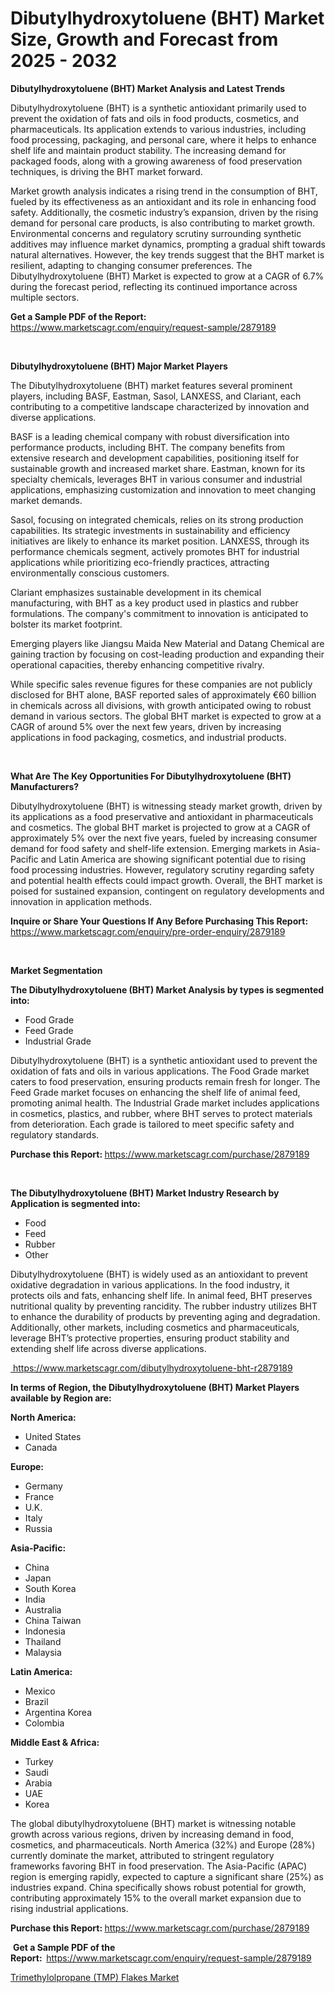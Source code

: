 <p><h1>Dibutylhydroxytoluene (BHT) Market Size, Growth and Forecast from 2025 - 2032</h1></p><p><strong>Dibutylhydroxytoluene (BHT) Market Analysis and Latest Trends</strong></p>
<p><p>Dibutylhydroxytoluene (BHT) is a synthetic antioxidant primarily used to prevent the oxidation of fats and oils in food products, cosmetics, and pharmaceuticals. Its application extends to various industries, including food processing, packaging, and personal care, where it helps to enhance shelf life and maintain product stability. The increasing demand for packaged foods, along with a growing awareness of food preservation techniques, is driving the BHT market forward.</p><p>Market growth analysis indicates a rising trend in the consumption of BHT, fueled by its effectiveness as an antioxidant and its role in enhancing food safety. Additionally, the cosmetic industry’s expansion, driven by the rising demand for personal care products, is also contributing to market growth. Environmental concerns and regulatory scrutiny surrounding synthetic additives may influence market dynamics, prompting a gradual shift towards natural alternatives. However, the key trends suggest that the BHT market is resilient, adapting to changing consumer preferences. The Dibutylhydroxytoluene (BHT) Market is expected to grow at a CAGR of 6.7% during the forecast period, reflecting its continued importance across multiple sectors.</p></p>
<p><strong>Get a Sample PDF of the Report:&nbsp;</strong> <a href="https://www.marketscagr.com/enquiry/request-sample/2879189?utm_campaign=1902&utm_medium=2&utm_source=Github&utm_content=ia&utm_term=12032025&utm_id=dibutylhydroxytoluene-bht">https://www.marketscagr.com/enquiry/request-sample/2879189</a></p>
<p>&nbsp;</p>
<p><strong>Dibutylhydroxytoluene (BHT) Major Market Players</strong></p>
<p><p>The Dibutylhydroxytoluene (BHT) market features several prominent players, including BASF, Eastman, Sasol, LANXESS, and Clariant, each contributing to a competitive landscape characterized by innovation and diverse applications.</p><p>BASF is a leading chemical company with robust diversification into performance products, including BHT. The company benefits from extensive research and development capabilities, positioning itself for sustainable growth and increased market share. Eastman, known for its specialty chemicals, leverages BHT in various consumer and industrial applications, emphasizing customization and innovation to meet changing market demands.</p><p>Sasol, focusing on integrated chemicals, relies on its strong production capabilities. Its strategic investments in sustainability and efficiency initiatives are likely to enhance its market position. LANXESS, through its performance chemicals segment, actively promotes BHT for industrial applications while prioritizing eco-friendly practices, attracting environmentally conscious customers.</p><p>Clariant emphasizes sustainable development in its chemical manufacturing, with BHT as a key product used in plastics and rubber formulations. The company's commitment to innovation is anticipated to bolster its market footprint.</p><p>Emerging players like Jiangsu Maida New Material and Datang Chemical are gaining traction by focusing on cost-leading production and expanding their operational capacities, thereby enhancing competitive rivalry.</p><p>While specific sales revenue figures for these companies are not publicly disclosed for BHT alone, BASF reported sales of approximately €60 billion in chemicals across all divisions, with growth anticipated owing to robust demand in various sectors. The global BHT market is expected to grow at a CAGR of around 5% over the next few years, driven by increasing applications in food packaging, cosmetics, and industrial products.</p></p>
<p>&nbsp;</p>
<p><strong>What Are The Key Opportunities For Dibutylhydroxytoluene (BHT) Manufacturers?</strong></p>
<p><p>Dibutylhydroxytoluene (BHT) is witnessing steady market growth, driven by its applications as a food preservative and antioxidant in pharmaceuticals and cosmetics. The global BHT market is projected to grow at a CAGR of approximately 5% over the next five years, fueled by increasing consumer demand for food safety and shelf-life extension. Emerging markets in Asia-Pacific and Latin America are showing significant potential due to rising food processing industries. However, regulatory scrutiny regarding safety and potential health effects could impact growth. Overall, the BHT market is poised for sustained expansion, contingent on regulatory developments and innovation in application methods.</p></p>
<p><strong>Inquire or Share Your Questions If Any Before Purchasing This Report:</strong> <a href="https://www.marketscagr.com/enquiry/pre-order-enquiry/2879189?utm_campaign=1902&utm_medium=2&utm_source=Github&utm_content=ia&utm_term=12032025&utm_id=dibutylhydroxytoluene-bht">https://www.marketscagr.com/enquiry/pre-order-enquiry/2879189</a></p>
<p>&nbsp;</p>
<p><strong>Market Segmentation</strong></p>
<p><strong>The Dibutylhydroxytoluene (BHT) Market Analysis by types is segmented into:</strong></p>
<p><ul><li>Food Grade</li><li>Feed Grade</li><li>Industrial Grade</li></ul></p>
<p><p>Dibutylhydroxytoluene (BHT) is a synthetic antioxidant used to prevent the oxidation of fats and oils in various applications. The Food Grade market caters to food preservation, ensuring products remain fresh for longer. The Feed Grade market focuses on enhancing the shelf life of animal feed, promoting animal health. The Industrial Grade market includes applications in cosmetics, plastics, and rubber, where BHT serves to protect materials from deterioration. Each grade is tailored to meet specific safety and regulatory standards.</p></p>
<p><strong>Purchase this Report:&nbsp;</strong><a href="https://www.marketscagr.com/purchase/2879189?utm_campaign=1902&utm_medium=2&utm_source=Github&utm_content=ia&utm_term=12032025&utm_id=dibutylhydroxytoluene-bht">https://www.marketscagr.com/purchase/2879189</a></p>
<p>&nbsp;</p>
<p><strong>The Dibutylhydroxytoluene (BHT) Market Industry Research by Application is segmented into:</strong></p>
<p><ul><li>Food</li><li>Feed</li><li>Rubber</li><li>Other</li></ul></p>
<p><p>Dibutylhydroxytoluene (BHT) is widely used as an antioxidant to prevent oxidative degradation in various applications. In the food industry, it protects oils and fats, enhancing shelf life. In animal feed, BHT preserves nutritional quality by preventing rancidity. The rubber industry utilizes BHT to enhance the durability of products by preventing aging and degradation. Additionally, other markets, including cosmetics and pharmaceuticals, leverage BHT’s protective properties, ensuring product stability and extending shelf life across diverse applications.</p></p>
<p><a href="https://www.marketscagr.com/dibutylhydroxytoluene-bht-r2879189?utm_campaign=1902&utm_medium=2&utm_source=Github&utm_content=ia&utm_term=12032025&utm_id=dibutylhydroxytoluene-bht">&nbsp;https://www.marketscagr.com/dibutylhydroxytoluene-bht-r2879189</a></p>
<p><strong>In terms of Region, the Dibutylhydroxytoluene (BHT) Market Players available by Region are:</strong></p>
<p>
    <p> <strong> North America: </strong>
        <ul>
            <li>United States</li>
            <li>Canada</li>
        </ul>
        </p> 
    <p> <strong> Europe: </strong>
        <ul>
            <li>Germany</li>
            <li>France</li>
            <li>U.K.</li>
            <li>Italy</li>
            <li>Russia</li>
        </ul>
        </p> 
    <p> <strong> Asia-Pacific: </strong>
        <ul>
            <li>China</li>
            <li>Japan</li>
            <li>South Korea</li>
            <li>India</li>
            <li>Australia</li>
            <li>China Taiwan</li>
            <li>Indonesia</li>
            <li>Thailand</li>
            <li>Malaysia</li>
        </ul>
        </p> 
    <p> <strong> Latin America: </strong>
        <ul>
            <li>Mexico</li>
            <li>Brazil</li>
            <li>Argentina Korea</li>
            <li>Colombia</li>
        </ul>
        </p> 
    <p> <strong> Middle East & Africa: </strong>
        <ul>
            <li>Turkey</li>
            <li>Saudi</li>
            <li>Arabia</li>
            <li>UAE</li>
            <li>Korea</li>
        </ul>
    </p>
    </p>
<p><p>The global dibutylhydroxytoluene (BHT) market is witnessing notable growth across various regions, driven by increasing demand in food, cosmetics, and pharmaceuticals. North America (32%) and Europe (28%) currently dominate the market, attributed to stringent regulatory frameworks favoring BHT in food preservation. The Asia-Pacific (APAC) region is emerging rapidly, expected to capture a significant share (25%) as industries expand. China specifically shows robust potential for growth, contributing approximately 15% to the overall market expansion due to rising industrial applications.</p></p>
<p><strong>Purchase this Report: </strong><a href="https://www.marketscagr.com/purchase/2879189?utm_campaign=1902&utm_medium=2&utm_source=Github&utm_content=ia&utm_term=12032025&utm_id=dibutylhydroxytoluene-bht">https://www.marketscagr.com/purchase/2879189</a></p>
<p>&nbsp;<strong>Get a Sample PDF of the Report:&nbsp;&nbsp;</strong><a href="https://www.marketscagr.com/enquiry/request-sample/2879189?utm_campaign=1902&utm_medium=2&utm_source=Github&utm_content=ia&utm_term=12032025&utm_id=dibutylhydroxytoluene-bht">https://www.marketscagr.com/enquiry/request-sample/2879189</a></p>
<p><strong></strong></p>
<p><p><a href="https://github.com/FassouRP/Market-Research-Report-List-7/blob/main/trimethylolpropane-tmp-flakes-market.md?utm_campaign=1902&utm_medium=2&utm_source=Github&utm_content=ia&utm_term=12032025&utm_id=dibutylhydroxytoluene-bht">Trimethylolpropane (TMP) Flakes Market</a></p></p>